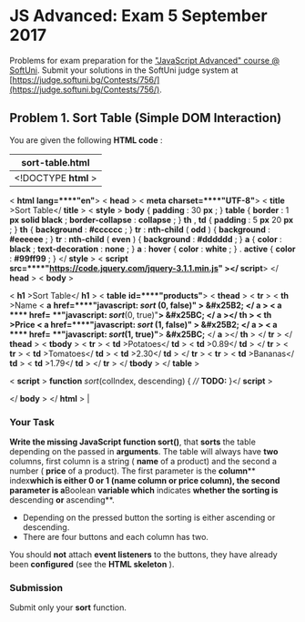 # JS Advanced:  Exam 5 September 2017

Problems for exam preparation for the [&quot;JavaScript Advanced&quot; course @ SoftUni](https://softuni.bg/courses/javascript-advanced). Submit your solutions in the SoftUni judge system at [https://judge.softuni.bg/Contests/756/](https://judge.softuni.bg/Contests/756/).

## Problem 1. Sort Table (Simple DOM Interaction)

You are given the following **HTML code** :

| sort-table.html |
| --- |
| &lt;!DOCTYPE **html** &gt;
&lt; **html**  **lang=****&quot;en&quot;**&gt;
&lt; **head** &gt;
  &lt; **meta**  **charset=****&quot;UTF-8&quot;**&gt;
  &lt; **title** &gt;Sort Table&lt;/ **title** &gt;
  &lt; **style** &gt;
     **body** {
       **padding** : 30 **px** ;
    }
     **table** {
       **border** : 1 **px solid black** ;
       **border-collapse** : **collapse** ;
    }
     **th** , **td** {
       **padding** : 5 **px** 20 **px** ;
    }
     **th** {
       **background** : **#cccccc** ;
    }
     **tr** : **nth-child** ( **odd** ) {
       **background** : **#eeeeee** ;
    }
     **tr** : **nth-child** ( **even** ) {
       **background** : **#dddddd** ;
    }
     **a** {
       **color** : **black** ;
       **text-decoration** : **none** ;
    }
     **a** : **hover** {
       **color** : **white** ;
    }
    . **active** {
       **color** : **#99ff99** ;
    }
  &lt;/ **style** &gt;
  &lt; **script**  **src=****&quot;https://code.jquery.com/jquery-3.1.1.min.js&quot; **&gt;&lt;/** script**&gt;
&lt;/ **head** &gt;
&lt; **body** &gt;

&lt; **h1** &gt;Sort Table&lt;/ **h1** &gt;
&lt; **table**  **id=****&quot;products&quot;**&gt;
  &lt; **thead** &gt;
  &lt; **tr** &gt;
    &lt; **th** &gt;Name &lt; **a**  **href=****&quot;javascript: **_sort_** (0, false)&quot; **&gt;** &amp;#x25B2; **&lt;/** a **&gt; &lt;** a **** href= ****&quot;javascript:** _sort_**(0, true)&quot;**&gt; **&amp;#x25BC;** &lt;/ **a** &gt;&lt;/ **th** &gt;
    &lt; **th** &gt;Price &lt; **a**  **href=****&quot;javascript: **_sort_** (1, false)&quot; **&gt;** &amp;#x25B2; **&lt;/** a **&gt; &lt;** a **** href= ****&quot;javascript:** _sort_**(1, true)&quot;**&gt; **&amp;#x25BC;** &lt;/ **a** &gt;&lt;/ **th** &gt;
  &lt;/ **tr** &gt;
  &lt;/ **thead** &gt;
  &lt; **tbody** &gt;
  &lt; **tr** &gt;
    &lt; **td** &gt;Potatoes&lt;/ **td** &gt;
    &lt; **td** &gt;0.89&lt;/ **td** &gt;
  &lt;/ **tr** &gt;
  &lt; **tr** &gt;
    &lt; **td** &gt;Tomatoes&lt;/ **td** &gt;
    &lt; **td** &gt;2.30&lt;/ **td** &gt;
  &lt;/ **tr** &gt;
  &lt; **tr** &gt;
    &lt; **td** &gt;Bananas&lt;/ **td** &gt;
    &lt; **td** &gt;1.79&lt;/ **td** &gt;
  &lt;/ **tr** &gt;
  &lt;/ **tbody** &gt;
&lt;/ **table** &gt;

&lt; **script** &gt;
**function** _sort_(colIndex, descending) {
  _//_ **TODO:**
}&lt;/ **script** &gt;

&lt;/ **body** &gt;
&lt;/ **html** &gt; |

### Your Task

**Write the missing JavaScript function sort()**, that **sorts** the table depending on the passed in **arguments**. The table will always have **two** columns, first column is a string ( **name** of a product) and the second a number ( **price** of a product). The first parameter is the **column**** index**which is either 0 or 1 (name column or price column), the second parameter is a**Boolean **variable which** indicates **whether the sorting is** descending **or** ascending**.

- Depending on the pressed button the sorting is either ascending or descending.
- There are four buttons and each column has two.

You should **not** attach **event listeners** to the buttons, they have already been **configured** (see the **HTML skeleton** ).

### Submission

Submit only your **sort** function.
